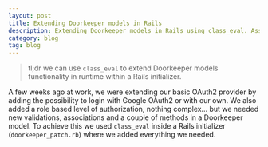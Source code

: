 ```yaml
---
layout: post
title: Extending Doorkeeper models in Rails
description: Extending Doorkeeper models in Rails using class_eval. Associations, validations, new functionality etc.
category: blog
tag: blog
---
```


> tl;dr we can use `class_eval` to extend Doorkeeper models functionality in
> runtime within a Rails initializer.

A few weeks ago at work, we were extending our basic OAuth2 provider by adding
the possibility to login with Google OAuth2 or with our own. We also added a
role based level of authorization, nothing complex... but we needed new
validations, associations and a couple of methods in a Doorkeeper model. To
achieve this we used `class_eval` inside a Rails initializer
(`doorkeeper_patch.rb`) where we added everything we needed.
